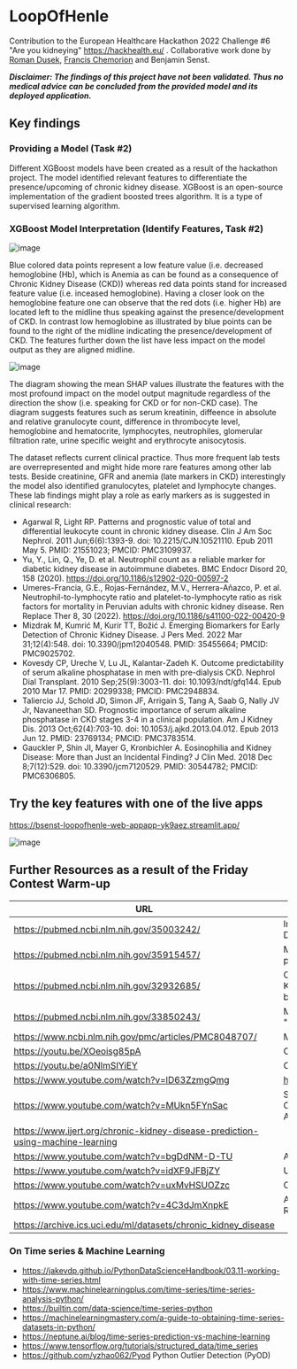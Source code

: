 # LoopOfHenle

Contribution to the European Healthcare Hackathon 2022 Challenge #6 "Are you kidneying" https://hackhealth.eu/ . Collaborative work done by [Roman Dusek](roman-dusek
), [Francis Chemorion](https://github.com/kchemorion) and Benjamin Senst.

***Disclaimer: The findings of this project have not been validated. Thus no medical advice can be concluded from the provided model and its deployed application.***

## Key findings

### Providing a Model (Task #2)

Different XGBoost models have been created as a result of the hackathon project. The model identified relevant features to differentiate the presence/upcoming of chronic kidney disease. XGBoost is an open-source implementation of the gradient boosted trees algorithm. It is a type of supervised learning algorithm.

### XGBoost Model Interpretation (Identify Features, Task #2)

![image](https://user-images.githubusercontent.com/8211411/204102327-f222d19e-b6aa-4c99-8eb0-770912e9a600.png)

Blue colored data points represent a low feature value (i.e. decreased hemoglobine (Hb), which is Anemia as can be found as a consequence of Chronic Kidney Disease (CKD)) whereas red data points stand for increased feature value (i.e. inceased hemoglobine). Having a closer look on the hemoglobine feature one can observe that the red dots (i.e. higher Hb) are located left to the midline thus speaking against the presence/development of CKD. In contrast low hemoglobine as illustrated by blue points can be found to the right of the midline indicating the presence/development of CKD. The features further down the list have less impact on the model output as they are aligned midline.

![image](https://user-images.githubusercontent.com/8211411/204102346-a140b188-1197-449e-8b91-73e1b116065e.png)

The diagram showing the mean SHAP values illustrate the features with the most profound impact on the model output magnitude regardless of the direction the show (i.e. speaking for CKD or for non-CKD case). The diagram suggests features such as serum kreatinin, diffeence in absolute and relative granulocyte count, difference in thrombocyte level, hemoglobine and hematocrite, lymphocytes, neutrophiles, glomerular filtration rate, urine specific weight and erythrocyte anisocytosis.

The dataset reflects current clinical practice. Thus more frequent lab tests are overrepresented and might hide more rare features among other lab tests. Beside creatinine, GFR and anemia (late markers in CKD) interestingly the model also identified granulocytes, platelet and lymphocyte changes. These lab findings might play a role as early markers as is suggested in clinical research:

* Agarwal R, Light RP. Patterns and prognostic value of total and differential leukocyte count in chronic kidney disease. Clin J Am Soc Nephrol. 2011 Jun;6(6):1393-9. doi: 10.2215/CJN.10521110. Epub 2011 May 5. PMID: 21551023; PMCID: PMC3109937.
* Yu, Y., Lin, Q., Ye, D. et al. Neutrophil count as a reliable marker for diabetic kidney disease in autoimmune diabetes. BMC Endocr Disord 20, 158 (2020). https://doi.org/10.1186/s12902-020-00597-2
* Umeres-Francia, G.E., Rojas-Fernández, M.V., Herrera-Añazco, P. et al. Neutrophil-to-lymphocyte ratio and platelet-to-lymphocyte ratio as risk factors for mortality in Peruvian adults with chronic kidney disease. Ren Replace Ther 8, 30 (2022). https://doi.org/10.1186/s41100-022-00420-9
* Mizdrak M, Kumrić M, Kurir TT, Božić J. Emerging Biomarkers for Early Detection of Chronic Kidney Disease. J Pers Med. 2022 Mar 31;12(4):548. doi: 10.3390/jpm12040548. PMID: 35455664; PMCID: PMC9025702.
* Kovesdy CP, Ureche V, Lu JL, Kalantar-Zadeh K. Outcome predictability of serum alkaline phosphatase in men with pre-dialysis CKD. Nephrol Dial Transplant. 2010 Sep;25(9):3003-11. doi: 10.1093/ndt/gfq144. Epub 2010 Mar 17. PMID: 20299338; PMCID: PMC2948834.
* Taliercio JJ, Schold JD, Simon JF, Arrigain S, Tang A, Saab G, Nally JV Jr, Navaneethan SD. Prognostic importance of serum alkaline phosphatase in CKD stages 3-4 in a clinical population. Am J Kidney Dis. 2013 Oct;62(4):703-10. doi: 10.1053/j.ajkd.2013.04.012. Epub 2013 Jun 12. PMID: 23769134; PMCID: PMC3783514.
* Gauckler P, Shin JI, Mayer G, Kronbichler A. Eosinophilia and Kidney Disease: More than Just an Incidental Finding? J Clin Med. 2018 Dec 8;7(12):529. doi: 10.3390/jcm7120529. PMID: 30544782; PMCID: PMC6306805.

## Try the key features with one of the live apps

https://bsenst-loopofhenle-web-appapp-yk9aez.streamlit.app/

![image](https://user-images.githubusercontent.com/8211411/204124133-48d2426b-3f1a-4c50-8ac6-7207b4c9f585.png)

## Further Resources as a result of the Friday Contest Warm-up

|URL|Description|
|---|---|
| https://pubmed.ncbi.nlm.nih.gov/35003242/ | Implementation of Machine Learning Models for the Prevention of Kidney Diseases (CKD) or Their Derivatives |
| https://pubmed.ncbi.nlm.nih.gov/35915457/ | Machine learning algorithms' accuracy in predicting kidney disease progression: a systematic review and meta-analysis | 
| https://pubmed.ncbi.nlm.nih.gov/32932685/ | Optimized Identification of Advanced Chronic Kidney Disease and Absence of Kidney Disease by Combining Different Electronic Health Data Resources and by Applying Machine Learning Strategies |
| https://pubmed.ncbi.nlm.nih.gov/33850243/ | Medical records-based chronic kidney disease phenotype for clinical care and "big data" observational and genetic studies | https://pubmed.ncbi.nlm.nih.gov/32424281/ | Integrated multi-omics approaches to improve classification of chronic kidney disease | 
| https://www.ncbi.nlm.nih.gov/pmc/articles/PMC8048707/ | Machine learning, the kidney, and genotype-phenotype analysis |
| https://youtu.be/XOeoisg85pA | Chronic Kidney Disease Prediction using Machine learning |
| https://youtu.be/a0NlmSIYiEY | Chronic Kidney Disease prediction using Machine Learning |
| https://www.youtube.com/watch?v=lD63ZzmgQmg | https://github.com/pg815/Kidney_Cancer_Prediction_Using_Machine_Learning |
| https://www.youtube.com/watch?v=MUkn5FYnSac | Survey on Prediction of Chronic Kidney Disease Using Data Mining Classification Techniques and Feature Selection.International Conference on Advances in Computer Science, Engineering and Technology – ICACSET’18 |
| https://www.ijert.org/chronic-kidney-disease-prediction-using-machine-learning |
| https://www.youtube.com/watch?v=bgDdNM-D-TU | A Machine Learning Methodology for Diagnosing Chronic Kidney Disease | Python IEEE Project |
| https://www.youtube.com/watch?v=idXF9JFBjZY | Using machine learning for the early prediction of chronic kidney disease |
| https://www.youtube.com/watch?v=uxMvHSUOZzc | Chronic Kidney Disease Prediction Using Python & Machine Learning |
| https://www.youtube.com/watch?v=4C3dJmXnpkE | A Machine Learning Methodology for Diagnosing Chronic Kidney Disease: A Review |
| https://archive.ics.uci.edu/ml/datasets/chronic_kidney_disease |

### On Time series & Machine Learning

* https://jakevdp.github.io/PythonDataScienceHandbook/03.11-working-with-time-series.html
* https://www.machinelearningplus.com/time-series/time-series-analysis-python/
* https://builtin.com/data-science/time-series-python
* https://machinelearningmastery.com/a-guide-to-obtaining-time-series-datasets-in-python/
* https://neptune.ai/blog/time-series-prediction-vs-machine-learning
* https://www.tensorflow.org/tutorials/structured_data/time_series
* https://github.com/yzhao062/Pyod Python Outlier Detection (PyOD)
